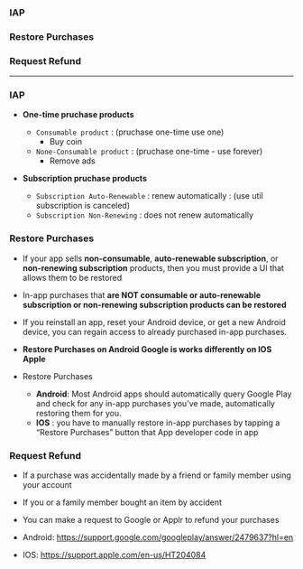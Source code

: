 ### IAP
### Restore Purchases
### Request Refund
---------------------------------------------------

### IAP

* **One-time pruchase products**
  * `Consumable product` : (pruchase one-time use one)
    * Buy coin
  * `None-Consumable product` : (pruchase one-time - use forever)
    * Remove ads
  
* **Subscription pruchase products**
  * `Subscription Auto-Renewable` : renew automatically : (use util subscription is canceled)
  * `Subscription Non-Renewing` : does not renew automatically
  
### Restore Purchases
* If your app sells **non-consumable**, **auto-renewable subscription**, or **non-renewing subscription** products, then you must provide a UI that allows them to be restored

* In-app purchases that **are NOT consumable or auto-renewable subscription or non-renewing subscription products can be restored**
* If you reinstall an app, reset your Android device, or get a new Android device, you can regain access to already purchased in-app purchases.

* **Restore Purchases on Android Google is works differently on IOS Apple**

* Restore Purchases
  * **Android**: Most Android apps should automatically query Google Play and check for any in-app purchases you’ve made, automatically restoring them for you.
  * **IOS** : you have to manually restore in-app purchases by tapping a “Restore Purchases” button that App developer code in app


### Request Refund

* If a purchase was accidentally made by a friend or family member using your account
* If you or a family member bought an item by accident
* You can make a request to Google or Applr to refund your purchases

* Android: https://support.google.com/googleplay/answer/2479637?hl=en
* IOS: https://support.apple.com/en-us/HT204084

